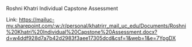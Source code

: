 Roshni Khatri Individual Capstone Assessment

Link: https://mailuc-my.sharepoint.com/:w:/r/personal/khatrirr_mail_uc_edu/Documents/Roshni%20Khatri%20Individual%20Capstone%20Assessment.docx?d=w4ddf928d7a7b42d2983f3aee17305dcd&csf=1&web=1&e=7YpgDX
